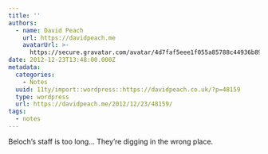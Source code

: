 ```yaml
---
title: ''
authors:
  - name: David Peach
    url: https://davidpeach.me
    avatarUrl: >-
      https://secure.gravatar.com/avatar/4d7faf5eee1f055a85788c44936b8995eaab6dfb004e7854ec747ccb272e91ee?s=96&d=mm&r=g
date: 2012-12-23T13:48:00.000Z
metadata:
  categories:
    - Notes
  uuid: 11ty/import::wordpress::https://davidpeach.co.uk/?p=48159
  type: wordpress
  url: https://davidpeach.me/2012/12/23/48159/
tags:
  - notes
---
```

Beloch’s staff is too long… They’re digging in the wrong place.